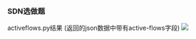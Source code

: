 ### SDN选做题

activeflows.py结果
(返回的json数据中带有active-flows字段)
![](https://img2020.cnblogs.com/blog/2146269/202010/2146269-20201015201018171-1340315846.jpg)


